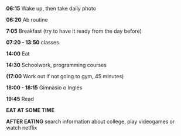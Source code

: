 **06:15** Wake up, then take daily photo

**06:20** Ab routine

**7:05** Breakfast (try to have it ready from the day before)

**07:20 - 13:50** classes

**14:00** Eat

**14:30** Schoolwork, programming courses

**(17:00** Work out if not going to gym, 45 minutes)

**18:00 - 18:15** Gimnasio o Inglés

**19:45** Read

**EAT AT SOME TIME**

**AFTER EATING** search information about college, play videogames or watch netflix
